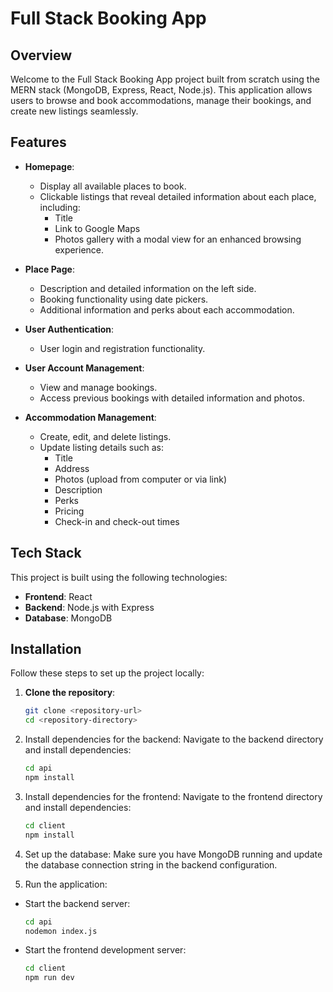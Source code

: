 # Full Stack Booking App

## Overview

Welcome to the Full Stack Booking App project built from scratch using the MERN stack (MongoDB, Express, React, Node.js). This application allows users to browse and book accommodations, manage their bookings, and create new listings seamlessly.

## Features

- **Homepage**:
  - Display all available places to book.
  - Clickable listings that reveal detailed information about each place, including:
    - Title
    - Link to Google Maps
    - Photos gallery with a modal view for an enhanced browsing experience.
- **Place Page**:

  - Description and detailed information on the left side.
  - Booking functionality using date pickers.
  - Additional information and perks about each accommodation.

- **User Authentication**:
  - User login and registration functionality.
- **User Account Management**:
  - View and manage bookings.
  - Access previous bookings with detailed information and photos.
- **Accommodation Management**:
  - Create, edit, and delete listings.
  - Update listing details such as:
    - Title
    - Address
    - Photos (upload from computer or via link)
    - Description
    - Perks
    - Pricing
    - Check-in and check-out times

## Tech Stack

This project is built using the following technologies:

- **Frontend**: React
- **Backend**: Node.js with Express
- **Database**: MongoDB

## Installation

Follow these steps to set up the project locally:

1. **Clone the repository**:

   ```bash
   git clone <repository-url>
   cd <repository-directory>
   ```

2. Install dependencies for the backend: Navigate to the backend directory and install dependencies:

   ```bash
   cd api
   npm install
   ```

3. Install dependencies for the frontend: Navigate to the frontend directory and install dependencies:

   ```bash
   cd client
   npm install
   ```

4. Set up the database: Make sure you have MongoDB running and update the database connection string in the backend configuration.

5. Run the application:

- Start the backend server:

  ```bash
  cd api
  nodemon index.js
  ```

- Start the frontend development server:
  ```bash
  cd client
  npm run dev
  ```

